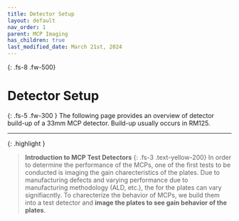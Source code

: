 ```yaml
---
title: Detector Setup
layout: default
nav_order: 1
parent: MCP Imaging
has_children: true
last_modified_date: March 21st, 2024
---
```


{: .fs-8 .fw-500}
# Detector Setup

{: .fs-5 .fw-300 }
The following page provides an overview of detector build-up of a 33mm MCP detector. Build-up usually occurs in RM125. 

---

{: .highlight }
> **Introduction to MCP Test Detectors**
> {: .fs-3 .text-yellow-200}
> In order to determine the performance of the MCPs, one of the first tests to be conducted is imaging the gain charecteristics of the plates.
> Due to manufacturing defects and varying performance due to manufacturing methodology (ALD, etc.), the for the plates can vary signifiacntly.
> To charecterize the behavior of MCPs, we build them into a test detector and **image the plates to see gain behavior of the plates**.